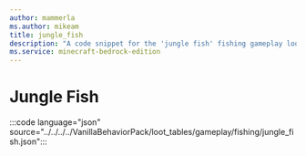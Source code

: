 ```yaml
---
author: mammerla
ms.author: mikeam
title: jungle_fish
description: "A code snippet for the 'jungle fish' fishing gameplay loot table"
ms.service: minecraft-bedrock-edition
---
```


# Jungle Fish

:::code language="json" source="../../../../VanillaBehaviorPack/loot_tables/gameplay/fishing/jungle_fish.json":::

